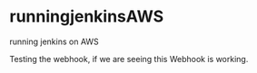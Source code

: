 # runningjenkinsAWS
running jenkins on AWS


Testing the webhook, if we are seeing this Webhook is working.
